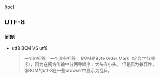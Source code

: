 [toc]

## UTF-8

### 问题
- utf8 BOM VS utf8

	> 一个带标签，一个没有标签。 
	> BOM是Byte Order Mark（定义字节顺序），因为在网络传输中分两种顺序：大头和小头。
	> 但是因为兼容性，带BOM的utf-8在一些browser中显示为乱码。


